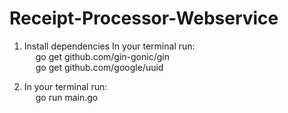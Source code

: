 # Receipt-Processor-Webservice

1. Install dependencies
In your terminal run:
    \
    &emsp; go get github.com/gin-gonic/gin
    \
    &emsp; go get github.com/google/uuid

2. In your terminal run:
    \
    &emsp; go run main.go



    

